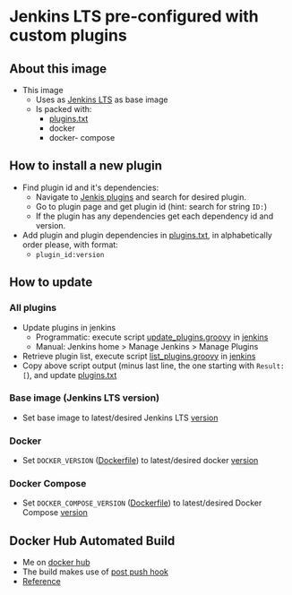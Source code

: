 # Jenkins LTS pre-configured with custom plugins

## About this image
* This image
    * Uses as [Jenkins LTS](https://jenkins.io/changelog-stable/) as base image
    * Is packed with:
        * [plugins.txt](./plugins.txt)
        * docker
        * docker- compose

## How to install a new plugin
* Find plugin id and it's dependencies:
    * Navigate to [Jenkis plugins](https://plugins.jenkins.io/) and search for desired plugin.
    * Go to plugin page and get plugin id (hint: search for string `ID:`)
    * If the plugin has any dependencies get each dependency id and version.
* Add plugin and plugin dependencies in [plugins.txt](./plugins.txt), in alphabetically order please, with format:
    * `plugin_id:version`

## How to update
### All plugins
* Update plugins in jenkins
    * Programmatic: execute script [update_plugins.groovy](tools/update_plugins.groovy) in [jenkins](http://jenkins.example.org/script)
    * Manual: Jenkins home > Manage Jenkins > Manage Plugins
* Retrieve plugin list, execute script [list_plugins.groovy](tools/list_plugins.groovy) in [jenkins](http://jenkins.example.org/script)
* Copy above script output (minus last line, the one starting with `Result: [`), and update [plugins.txt](plugins.txt)
### Base image (Jenkins LTS version)
* Set base image to latest/desired Jenkins LTS [version](https://jenkins.io/changelog-stable/)
### Docker
* Set `DOCKER_VERSION` ([Dockerfile](./Dockerfile)) to latest/desired docker [version](https://github.com/docker/docker-ce/releases)
### Docker Compose
* Set `DOCKER_COMPOSE_VERSION` ([Dockerfile](./Dockerfile)) to latest/desired Docker Compose [version](https://github.com/docker/compose/releases)

## Docker Hub Automated Build
* Me on [docker hub](https://hub.docker.com/r/shoepping/jenkins-custom/)
* The build makes use of [post push hook](hooks/post_push)
* [Reference](https://docs.docker.com/docker-cloud/builds/advanced/)
